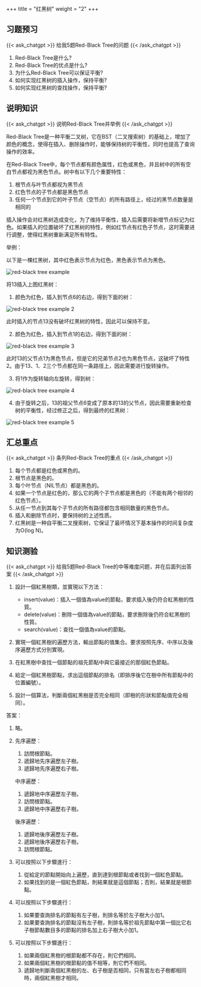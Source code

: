 +++
title = "红黑树"
weight = "2"
+++
## 习题预习
{{< ask_chatgpt >}}
给我5题Red-Black Tree的问题
{{< /ask_chatgpt >}}



1. Red-Black Tree是什么?
2. Red-Black Tree的优点是什么?
3. 为什么Red-Black Tree可以保证平衡?
4. 如何实现红黑树的插入操作，保持平衡?
5. 如何实现红黑树的查找操作，保持平衡?   

## 说明知识
{{< ask_chatgpt >}}
说明Red-Black Tree并举例
{{< /ask_chatgpt >}}



Red-Black Tree是一种平衡二叉树，它在BST（二叉搜索树）的基础上，增加了颜色的概念，使得在插入、删除操作时，能够保持树的平衡性，同时也提高了查询操作的效率。

在Red-Black Tree中，每个节点都有颜色属性，红色或黑色，并且树中的所有空白节点都视为黑色节点。树中有以下几个重要特性：

1. 根节点与叶节点都视为黑节点
2. 红色节点的子节点都是黑色节点
3. 任何一个节点到它的叶子节点（空节点）的所有路径上，经过的黑节点数量是相同的

插入操作会对红黑树造成变化，为了维持平衡性，插入后需要将新增节点标记为红色。如果插入的位置破坏了红黑树的特性，例如红节点有红色子节点，这时需要进行调整，使得红黑树重新满足所有特性。

举例：

以下是一棵红黑树，其中红色表示节点为红色，黑色表示节点为黑色。

![red-black tree example](https://i.imgur.com/ZKPoJPy.png)

将13插入上图红黑树：

1. 颜色为红色，插入到节点6的右边，得到下面的树：

![red-black tree example 2](https://i.imgur.com/D8VwWvc.png)

此时插入的节点13没有破坏红黑树的特性，因此可以保持不变。

2. 颜色为红色，插入到节点1的右边，得到下面的树：

![red-black tree example 3](https://i.imgur.com/TQdRl6U.png)

此时13的父节点1为黑色节点，但是它的兄弟节点2也为黑色节点，这破坏了特性2。由于13、1、2三个节点都在同一条路径上，因此需要进行旋转操作。

3. 将1作为旋转轴向左旋转，得到树：

![red-black tree example 4](https://i.imgur.com/Di9Sohu.png)

4. 由于旋转之后，13的祖父节点6变成了原本的13的父节点，因此需要重新检查树的平衡性，经过修正之后，得到最终的红黑树：

![red-black tree example 5](https://i.imgur.com/VcmDZyl.png)   

## 汇总重点
{{< ask_chatgpt >}}
条列Red-Black Tree的重点
{{< /ask_chatgpt >}}



1. 每个节点都是红色或黑色的。
2. 根节点是黑色的。
3. 每个叶节点（NIL节点）都是黑色的。
4. 如果一个节点是红色的，那么它的两个子节点都是黑色的（不能有两个相邻的红色节点）。
5. 从任一节点到其每个子节点的所有路径都包含相同数量的黑色节点。
6. 插入和删除节点时，要保持树的上述性质。
7. 红黑树是一种自平衡二叉搜索树，它保证了最坏情况下基本操作的时间复杂度为O(log N)。   

## 知识测验
{{< ask_chatgpt >}}
给我5题Red-Black Tree的中等难度问题，并在后面列出答案
{{< /ask_chatgpt >}}



1. 設計一個紅黑樹類，並實現以下方法：
   - insert(value)：插入一個值為value的節點，要求插入後仍符合紅黑樹的性質。
   - delete(value)：刪除一個值為value的節點，要求刪除後仍符合紅黑樹的性質。
   - search(value)：查找一個值為value的節點。

2. 實現一個紅黑樹的遍歷方法，輸出節點的值集合。要求按照先序、中序以及後序遍歷方式分別實現。

3. 在紅黑樹中查找一個節點的祖先節點中與它最接近的那個紅色節點。

4. 給定一個紅黑樹節點，求出這個節點的排名（即排序後它在樹中所有節點中的位置編號）。

5. 設計一個算法，判斷兩個紅黑樹是否完全相同（即樹的形狀和節點值完全相同）。


答案：

1. 略。

2. 先序遍歷：
   1. 訪問根節點。
   2. 遞歸地先序遍歷左子樹。
   3. 遞歸地先序遍歷右子樹。
   
   中序遍歷：
   1. 遞歸地中序遍歷左子樹。
   2. 訪問根節點。
   3. 遞歸地中序遍歷右子樹。
   
   後序遍歷：
   1. 遞歸地後序遍歷左子樹。
   2. 遞歸地後序遍歷右子樹。
   3. 訪問根節點。

3. 可以按照以下步驟進行：
   1. 從給定的節點開始向上遍歷，直到達到根節點或者找到一個紅色節點。
   2. 如果找到的是一個紅色節點，則結果就是這個節點；否則，結果就是根節點。

4. 可以按照以下步驟進行：
   1. 如果要查詢排名的節點有左子樹，則排名等於左子樹大小加1。
   2. 如果要查詢排名的節點沒有左子樹，則排名等於祖先節點中第一個比它右子樹節點數目多的節點的排名加上右子樹大小加1。

5. 可以按照以下步驟進行：
   1. 如果兩個紅黑樹的根節點都不存在，則它們相同。
   2. 如果兩個紅黑樹的根節點的值不相等，則它們不相同。
   3. 遞歸地判斷兩個紅黑樹的左、右子樹是否相同，只有當左右子樹都相同時，兩個紅黑樹才相同。   

